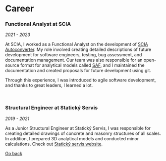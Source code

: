 # Career

### Functional Analyst at SCIA
_2021 - 2023_

At SCIA, I worked as a Functional Analyst on the development of [SCIA Autoconverter](https://www.scia.net/en/scia-autoconverter). My role involved creating detailed descriptions of future development for software engineers, testing, bug assessment, and documentation management. Our team was also responsible for an open-source format for analytical models called [SAF](saf.guide), and I maintained the documentation and created proposals for future development using git.

Through this experience, I was introduced to agile software development, and thanks to great leaders, I learned a lot.

<br>

### Structural Engineer at Statický Servis
_2019 - 2021_

As a Junior Structural Engineer at Statický Servis, I was responsible for creating detailed drawings of concrete and masonry structures of all scales. In addition, I prepared 3D analytical models and conducted minor calculations. Check out [Statický servis website](http://www.statservis.cz/).

[Go back](index.md)